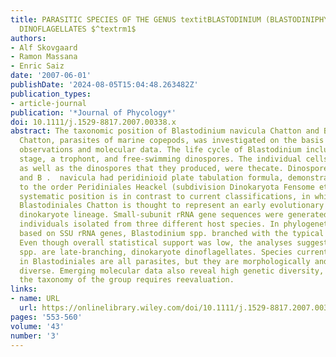 ```yaml
---
title: PARASITIC SPECIES OF THE GENUS textitBLASTODINIUM (BLASTODINIPHYCEAE) ARE PERIDINIOID
  DINOFLAGELLATES $^textrm1$
authors:
- Alf Skovgaard
- Ramon Massana
- Enric Saiz
date: '2007-06-01'
publishDate: '2024-08-05T15:04:48.263482Z'
publication_types:
- article-journal
publication: '*Journal of Phycology*'
doi: 10.1111/j.1529-8817.2007.00338.x
abstract: The taxonomic position of Blastodinium navicula Chatton and B. contortum
  Chatton, parasites of marine copepods, was investigated on the basis of morphological
  observations and molecular data. The life cycle of Blastodinium includes a parasitic
  stage, a trophont, and free‐swimming dinospores. The individual cells in the trophont,
  as well as the dinospores that they produced, were thecate. Dinospores of B. contortum
  and B .  navicula had peridinioid plate tabulation formula, demonstrating an affiliation
  to the order Peridiniales Heackel (subdivision Dinokaryota Fensome et al.). This
  systematic position is in contrast to current classifications, in which the order
  Blastodiniales Chatton is thought to represent an early evolutionary branch of the
  dinokaryote lineage. Small‐subunit rRNA gene sequences were generated from six Blastodinium
  individuals isolated from three different host species. In phylogenetic analyses
  based on SSU rRNA genes, Blastodinium spp. branched with the typical dinoflagellates.
  Even though overall statistical support was low, the analyses suggested that Blastodinium
  spp. are late‐branching, dinokaryote dinoflagellates. Species currently included
  in Blastodiniales are all parasites, but they are morphologically and functionally
  diverse. Emerging molecular data also reveal high genetic diversity, and therefore,
  the taxonomy of the group requires reevaluation.
links:
- name: URL
  url: https://onlinelibrary.wiley.com/doi/10.1111/j.1529-8817.2007.00338.x
pages: '553-560'
volume: '43'
number: '3'
---
```

